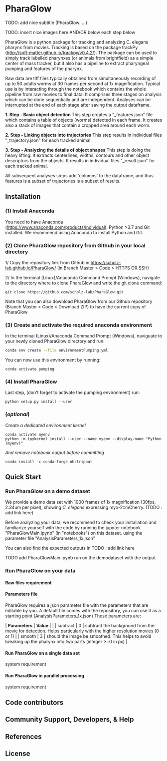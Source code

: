# PharaGlow

TODO: add nice subtitle (PharaGlow: ...)

TODO: insert nice images here AND/OR below each step below

PharaGlow is a python package for tracking and analyzing C. elegans pharynx from movies.
 Tracking is based on the package trackPy (http://soft-matter.github.io/trackpy/v0.4.2/).
 The package can be used to simply track labelled pharynxes
 (or animals from brightfield) as a simple center of mass tracker,
 but it also has a pipeline to extract pharyngeal pumping and features of the pharynx.

Raw data are tiff files
 typically obtained from simultaneously recording of up to 50 adults worms at 30 frames per second
 at 1x magnification.
 Typical use is by interacting through the notebook which contains the whole pipeline from raw movies to final data.
 It comprises three stages on analysis which can be done sequentially and are independent.
 Analyses can be interrupted at the end of each stage after saving the output dataframe.


**1. Step -  Basic object detection**
    This step creates a "_features.json" file
	which contains a table of objects (worms) detected in each frame.
	It creates also a stack of images that contain a cropped area around each worm.
    
**2. Step - Linking objects into trajectories**
    This step results in individual files "_trajectory.json" for each tracked animal.
    
**3. Step - Analyzing the details of object shapes**
    This step is doing the heavy lifting:
	It extracts centerlines, widths, contours and other object descriptors from the objects.
	It results in individual files "_result.json" for each tracked animal.
	
All subsequent analyses steps add 'columns' to the dataframe,
 and thus features is a subset of trajectories is a subset of results.



## Installation

### (1) Install Anaconda
You need to have Anaconda (https://www.anaconda.com/products/individual), 
Python >3.7 and Git installed. 
We recommend using Anaconda to install Python and Git.

### (2) Clone PharaGlow repository from Github in your local directory
 
 1/ Copy the repository link from Github in https://scholz-lab.github.io/PharaGlow/ 
 (in Branch Master > Code > HTTPS OR SSH)
 
 2/ In the terminal (Linux)/Anaconda Command Prompt (Windows),
 navigate to the directory where to clone PharaGlow
 and write the git clone command:

```
git clone https://github.com/scholz-lab/PharaGlow.git
```

Note that you can also download PharaGlow from our Github repository (Branch Master > Code > Download ZIP)
to have the current copy of PharaGlow

### (3) Create and activate the required anaconda environment
In the terminal (Linux)/Anaconda Command Prompt (Windows),
 naviguate to your newly cloned PharaGlow directory
 and run:

```bash
conda env create --file environmentPumping.yml
```

You can now use this environment by running:

```
conda activate pumping
```


### (4) Install PharaGlow

Last step, (don't forget to activate the pumping environment) run: 
```
python setup.py install --user
```

### (*optional*)
 *Create a dedicated environment kernel*

```
conda activate myenv
python -m ipykernel install --user --name myenv --display-name "Python (myenv)"
```

*And remove notebook output before committing*

```
conda install -c conda-forge nbstripout
```

## Quick Start
### Run PharaGlow on a demo dataset
We provide a demo data set with 1000 frames of 1x magnification
 (30fps, 2.34um per pixel),
 showing *C. elegans* expressing myo-2::mCherry.
 (TODO : add link here)

Before analyzing your data, we recommend to check your installation
 and familiarize yourself with the code by running the jupyter notebook
 "PharaGlowMain.ipynb" (in "notebooks") on this dataset.
 using the parameter file "AnalysisParameters_1x.json"
 
You can also find the expected outputs in TODO : add link here

TODO add PharaGlowMain.ipynb run on the demodataset with the output

### Run PharaGlow on your data
#### Raw files requirement
#### Parameters file
PharaGlow requires a json parameter file with the parameters that are editable by you. 
A default file comes with the repository, you can use it as a starting point (AnalysisParameters_1x.json)
These parameters are:


| **Parameters**  | **Value**  |                                                                                                                      |
| subtract        | 0          | subtract the background from the movie for detection. Helps particularly with the higher resolution movies (0 or 1)  |
| smooth          | 3          | should the image be smoothed. This helps to avoid breaking up the pharynx into two parts (integer >=0 in px)         |


#### Run PharaGlow on a single data set
system requirement

#### Run PharaGlow in parallel processing
system requirement


## Code contributors
## Community Support, Developers, & Help
## References
## License



